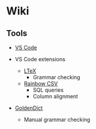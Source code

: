 # Wiki

## Tools
* [VS Code](https://code.visualstudio.com/)

* VS Code extensions
    * [LTeX](https://marketplace.visualstudio.com/items?itemName=valentjn.vscode-ltex)    
        * Grammar checking
    * [Rainbow CSV](https://marketplace.visualstudio.com/items?itemName=mechatroner.rainbow-csv)
        * SQL queries
        * Column alignment

* [GoldenDict](https://t.me/goldendict)
    * Manual grammar checking